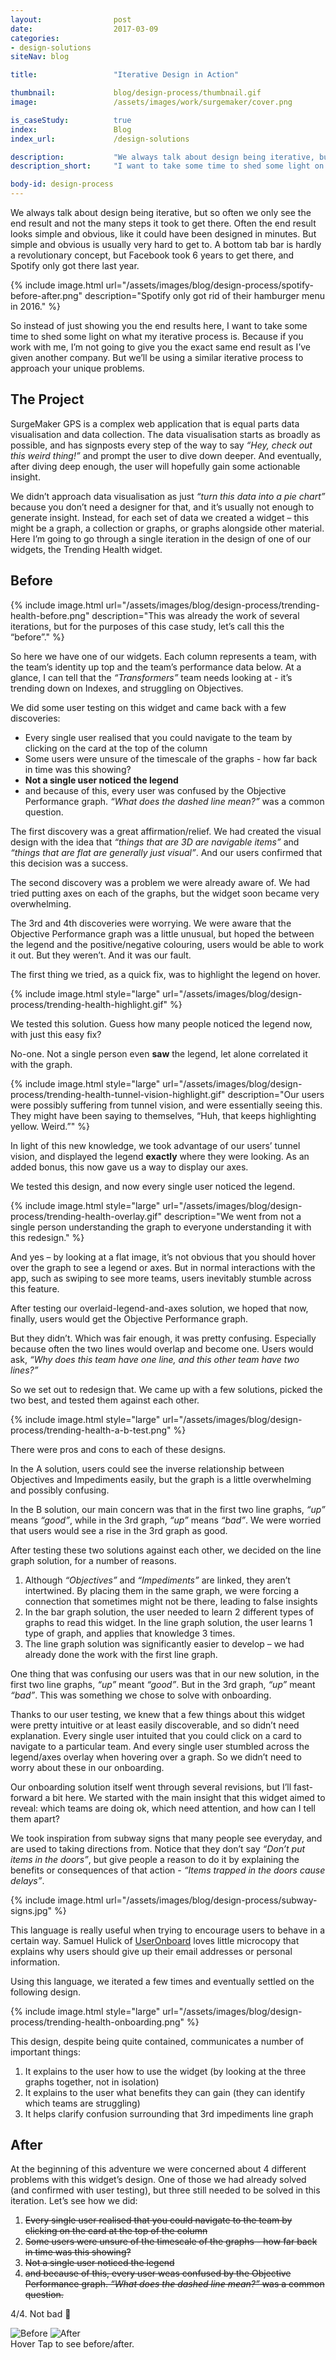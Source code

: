```yaml
---
layout:                post
date:                  2017-03-09
categories:
- design-solutions
siteNav: blog

title:                 "Iterative Design in Action"

thumbnail:             blog/design-process/thumbnail.gif
image:                 /assets/images/work/surgemaker/cover.png

is_caseStudy:          true
index:                 Blog
index_url:             /design-solutions

description:           "We always talk about design being iterative, but so often we only see the end result and not the many steps it took to get there."
description_short:     "I want to take some time to shed some light on what my iterative process is. Because if you work with me, I’m not going to give you the exact same end result as I’ve given another company. But we’ll be using a similar iterative process to approach your unique problems."

body-id: design-process
---
```


We always talk about design being iterative, but so often we only see the end result and not the many steps it took to get there. Often the end result looks simple and obvious, like it could have been designed in minutes. But simple and obvious is usually very hard to get to. A bottom tab bar is hardly a revolutionary concept, but Facebook took 6 years to get there, and Spotify only got there last year.

<div class="m-top--sm">
	{% include image.html url="/assets/images/blog/design-process/spotify-before-after.png" description="Spotify only got rid of their hamburger menu in 2016." %}
</div>

So instead of just showing you the end results here, I want to take some time to shed some light on what my iterative process is. Because if you work with me, I’m not going to give you the exact same end result as I’ve given another company. But we’ll be using a similar iterative process to approach your unique problems.

## The Project

SurgeMaker GPS is a complex web application that is equal parts data visualisation and data collection. The data visualisation starts as broadly as possible, and has signposts every step of the way to say *“Hey, check out this weird thing!”* and prompt the user to dive down deeper. And eventually, after diving deep enough, the user will hopefully gain some actionable insight.

We didn’t approach data visualisation as just *“turn this data into a pie chart”* because you don’t need a designer for that, and it’s usually not enough to generate insight. Instead, for each set of data we created a widget – this might be a graph, a collection or graphs, or graphs alongside other material. Here I’m going to go through a single iteration in the design of one of our widgets, the Trending Health widget.

## Before

<!-- <div class="m-post-largeImg"></div>
![trending-health-before][trending-health-before] -->

<div class="m-top--sm">
	{% include image.html url="/assets/images/blog/design-process/trending-health-before.png" description="This was already the work of several iterations, but for the purposes of this case study, let’s call this the “before”." %}
</div>

So here we have one of our widgets. Each column represents a team, with the team’s identity up top and the team’s performance data below. At a glance, I can tell that the *“Transformers”* team needs looking at - it’s trending down on Indexes, and struggling on Objectives. 

We did some user testing on this widget and came back with a few discoveries:

- Every single user realised that you could navigate to the team by clicking on the card at the top of the column
- Some users were unsure of the timescale of the graphs - how far back in time was this showing?
- **Not a single user noticed the legend**
- and because of this, every user was confused by the Objective Performance graph. *“What does the dashed line mean?”* was a common question.

The first discovery was a great affirmation/relief. We had created the visual design with the idea that *“things that are 3D are navigable items”* and *“things that are flat are generally just visual”*. And our users confirmed that this decision was a success.

The second discovery was a problem we were already aware of. We had tried putting axes on each of the graphs, but the widget soon became very overwhelming.

The 3rd and 4th discoveries were worrying. We were aware that the Objective Performance graph was a little unusual, but hoped the between the legend and the positive/negative colouring, users would be able to work it out. But they weren’t. And it was our fault.

The first thing we tried, as a quick fix, was to highlight the legend on hover.

<div class="m-top--sm">
	{% include image.html style="large" url="/assets/images/blog/design-process/trending-health-highlight.gif" %}
</div>

We tested this solution. Guess how many people noticed the legend now, with just this easy fix?

No-one. Not a single person even **saw** the legend, let alone correlated it with the graph.

<div class="m-top--sm">
	{% include image.html style="large" url="/assets/images/blog/design-process/trending-health-tunnel-vision-highlight.gif" description="Our users were possibly suffering from tunnel vision, and were essentially seeing this. They might have been saying to themselves, “Huh, that keeps highlighting yellow. Weird.”" %}
</div>

In light of this new knowledge, we took advantage of our users’ tunnel vision, and displayed the legend **exactly** where they were looking. As an added bonus, this now gave us a way to display our axes. 

We tested this design, and now every single user noticed the legend.

<div class="m-top--sm">
	{% include image.html style="large" url="/assets/images/blog/design-process/trending-health-overlay.gif" description="We went from not a single person understanding the graph to everyone understanding it with this redesign." %}
</div>

And yes – by looking at a flat image, it’s not obvious that you should hover over the graph to see a legend or axes. But in normal interactions with the app, such as swiping to see more teams, users inevitably stumble across this feature.

After testing our overlaid-legend-and-axes solution, we hoped that now, finally, users would get the Objective Performance graph.

But they didn’t. Which was fair enough, it was pretty confusing. Especially because often the two lines would overlap and become one. Users would ask, _“Why does this team have one line, and this other team have two lines?”_

So we set out to redesign that. We came up with a few solutions, picked the two best, and tested them against each other. 

<div class="m-top--sm">
	{% include image.html style="large" url="/assets/images/blog/design-process/trending-health-a-b-test.png" %}
</div>

There were pros and cons to each of these designs.

In the A solution, users could see the inverse relationship between Objectives and Impediments easily, but the graph is a little overwhelming and possibly confusing.

In the B solution, our main concern was that in the first two line graphs, _“up”_ means _“good”_, while in the 3rd graph, _“up”_ means _“bad”_. We were worried that users would see a rise in the 3rd graph as good.

After testing these two solutions against each other, we decided on the line graph solution, for a number of reasons. 

1. Although _“Objectives”_ and _“Impediments”_ are linked, they aren’t intertwined. By placing them in the same graph, we were forcing a connection that sometimes might not be there, leading to false insights
2. In the bar graph solution, the user needed to learn 2 different types of graphs to read this widget. In the line graph solution, the user learns 1 type of graph, and applies that knowledge 3 times.
3. The line graph solution was significantly easier to develop – we had already done the work with the first line graph.

One thing that was confusing our users was that in our new solution, in the first two line graphs, _“up”_ meant _“good”_. But in the 3rd graph, _“up”_ meant _“bad”_. This was something we chose to solve with onboarding.

Thanks to our user testing, we knew that a few things about this widget were pretty intuitive or at least easily discoverable, and so didn’t need explanation. Every single user intuited that you could click on a card to navigate to a particular team. And every single user stumbled across the legend/axes overlay when hovering over a graph. So we didn’t need to worry about these in our onboarding.

Our onboarding solution itself went through several revisions, but I’ll fast-forward a bit here. We started with the main insight that this widget aimed to reveal: which teams are doing ok, which need attention, and how can I tell them apart?

We took inspiration from subway signs that many people see everyday, and are used to taking directions from. Notice that they don’t say _“Don’t put items in the doors”_, but give people a reason to do it by explaining the benefits or consequences of that action - _“Items trapped in the doors cause delays”_. 

<div class="m-top--sm">
	{% include image.html url="/assets/images/blog/design-process/subway-signs.jpg" %}
</div>

This language is really useful when trying to encourage users to behave in a certain way. Samuel Hulick of [UserOnboard](http://useronboard.com/) loves little microcopy that explains why users should give up their email addresses or personal information.

Using this language, we iterated a few times and eventually settled on the following design.

<div class="m-top--sm">
	{% include image.html style="large" url="/assets/images/blog/design-process/trending-health-onboarding.png" %}
</div>

This design, despite being quite contained, communicates a number of important things:

1. It explains to the user how to use the widget (by looking at the three graphs together, not in isolation)
2. It explains to the user what benefits they can gain (they can identify which teams are struggling)
3. It helps clarify confusion surrounding that 3rd impediments line graph

## After

At the beginning of this adventure we were concerned about 4 different problems with this widget’s design. One of those we had already solved (and confirmed with user testing), but three still needed to be solved in this iteration. Let’s see how we did:

1. <del>Every single user realised that you could navigate to the team by clicking on the card at the top of the column</del>
2. <del>Some users were unsure of the timescale of the graphs - how far back in time was this showing?</del>
3. <del>Not a single user noticed the legend</del>
4. <del>and because of this, every user weas confused by the Objective Performance graph. _“What does the dashed line mean?”_ was a common question.</del>

4/4. Not bad 🙂

<div class="image-figure figure--large figure--swap js-beforeAfterView" tabindex="5">
	<div class="figure-content">
		<img src="/assets/images/blog/design-process/trending-health-before-after-1.png" alt="Before">
		<img src="/assets/images/blog/design-process/trending-health-before-after-2.png" alt="After">
	</div>
	<figcaption class="text-center">
		<span class="when-touch-hidden">Hover</span>
		<span class="when-noTouch-hidden">Tap</span>
		to see before/after.
	</figcaption>
</div>

[spotify-before-after]: /assets/images/blog/design-process/spotify-before-after.png
[trending-health-before]: /assets/images/blog/design-process/trending-health-before.png
[trending-health-highlight]: /assets/images/blog/design-process/trending-health-highlight.gif
[trending-health-tunnel-vision-highlight]: /assets/images/blog/design-process/trending-health-tunnel-vision-highlight.gif
[trending-health-overlay]: /assets/images/blog/design-process/trending-health-overlay.gif
[trending-health-overlay-axes]: /assets/images/blog/design-process/trending-health-overlay-axes.png
[trending-health-a-b-test]: /assets/images/blog/design-process/trending-health-a-b-test.png
[trending-health-onboarding]: /assets/images/blog/design-process/trending-health-onboarding.png
[trending-health-before-after-1]: /assets/images/blog/design-process/trending-health-before-after-1.png
[trending-health-before-after-2]: /assets/images/blog/design-process/trending-health-before-after-2.png
[subway-signs]: /assets/images/blog/design-process/subway-signs.jpg